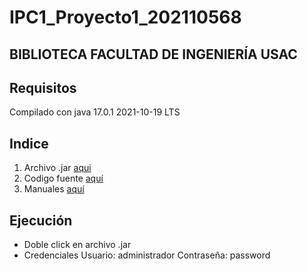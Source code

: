 # IPC1_Proyecto1_202110568

## BIBLIOTECA FACULTAD DE INGENIERÍA USAC

## Requisitos
Compilado con java 17.0.1 2021-10-19 LTS

## Indice

1. Archivo .jar [aqui](https://github.com/damianpeaf/IPC1_Proyecto1_202110568/tree/main/out/artifacts/Proyecto1_jar)
2. Codigo fuente [aquí](https://github.com/damianpeaf/IPC1_Proyecto1_202110568/tree/main/src)
3. Manuales [aquí](https://github.com/damianpeaf/IPC1_Proyecto1_202110568/tree/main/Manuales)

## Ejecución
- Doble click en archivo .jar
- Credenciales Usuario: administrador Contraseña: password